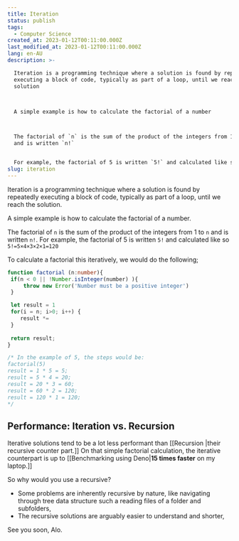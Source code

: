 ```yaml
---
title: Iteration
status: publish
tags:
  - Computer Science
created_at: 2023-01-12T00:11:00.000Z
last_modified_at: 2023-01-12T00:11:00.000Z
lang: en-AU
description: >-

  Iteration is a programming technique where a solution is found by repeatedly
  executing a block of code, typically as part of a loop, until we reach the
  solution



  A simple example is how to calculate the factorial of a number



  The factorial of `n` is the sum of the product of the integers from 1 to `n`
  and is written `n!`


  For example, the factorial of 5 is written `5!` and calculated like so `5
slug: iteration
---
```


Iteration is a programming technique where a solution is found by repeatedly executing a block of code, typically as part of a loop, until we reach the solution.

A simple example is how to calculate the factorial of a number.

The factorial of `n` is the sum of the product of the integers from 1 to `n` and is written `n!`.
For example, the factorial of 5 is written `5!` and calculated like so `5!=5×4×3×2×1=120`

To calculate a factorial this iteratively, we would do the following;

```ts
function factorial (n:number){
 if(n < 0 || !Number.isInteger(number) ){
	 throw new Error('Number must be a positive integer')
 }

 let result = 1
 for(i = n; i>0; i++) {
	result *=  
 }
	
 return result;
}

/* In the example of 5, the steps would be:
factorial(5)
result = 1 * 5 = 5;
result = 5 * 4 = 20;
result = 20 * 3 = 60;
result = 60 * 2 = 120;
result = 120 * 1 = 120;
*/
```

## Performance: Iteration vs. Recursion

Iterative solutions tend to be a lot less performant than [[Recursion |their recursive counter part.]]
On that simple factorial calculation, the iterative counterpart is up to [[Benchmarking using Deno|**15 times faster** on my laptop.]]

So why would you use a recursive?
- Some problems are inherently recursive by nature, like navigating through tree data structure such a reading files of a folder and subfolders,
- The recursive solutions are arguably easier to understand and shorter,

See you soon,
Alo.
